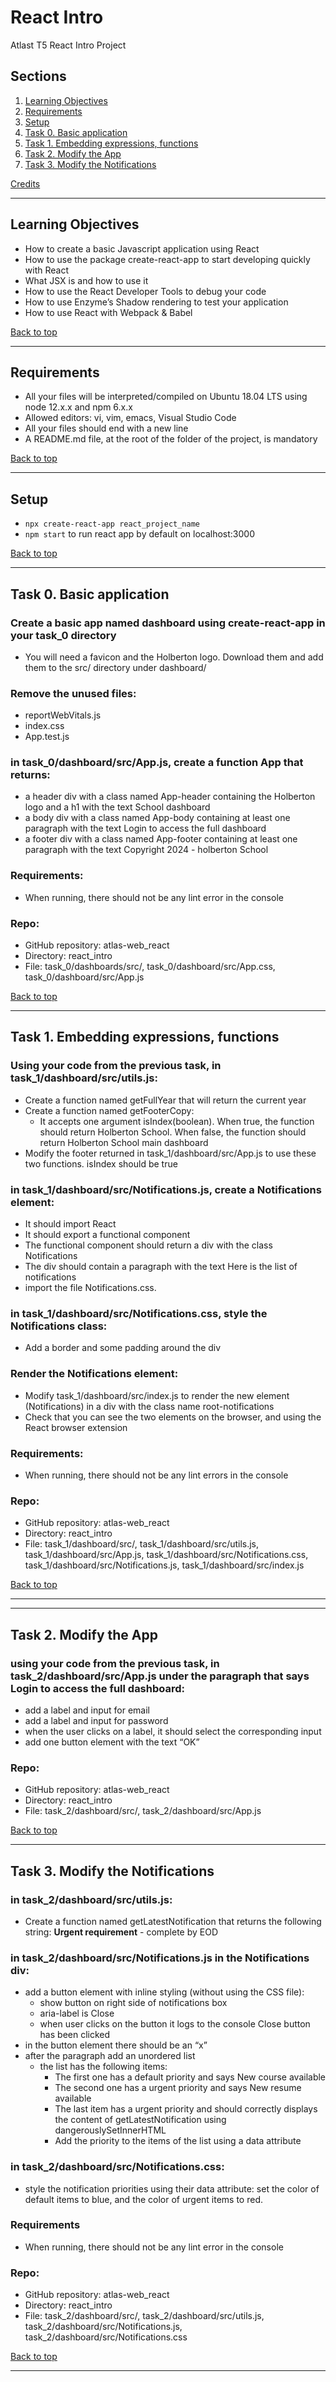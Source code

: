 # React Intro
Atlast T5 React Intro Project

## Sections
<a name="Sections"></a>
1. [Learning Objectives](#learningObjectives)
2. [Requirements](#requirements)
3. [Setup](#setup)
5. [Task 0. Basic application](#basicApplication)
6. [Task 1. Embedding expressions, functions](#embeddingExpressions)
7. [Task 2. Modify the App](#modifyTheApp)
8. [Task 3. Modify the Notifications](#modifyTheNotification)

[Credits](#Credits)

__________________________________________________________________________________________________________________________________________
## Learning Objectives
<a name="learningObjectives"></a>
- How to create a basic Javascript application using React
- How to use the package create-react-app to start developing quickly with React
- What JSX is and how to use it
- How to use the React Developer Tools to debug your code
- How to use Enzyme’s Shadow rendering to test your application
- How to use React with Webpack & Babel

[Back to top](#Sections)
__________________________________________________________________________________________________________________________________________

## Requirements
<a name="requirements"></a>
- All your files will be interpreted/compiled on Ubuntu 18.04 LTS using node 12.x.x and npm 6.x.x
- Allowed editors: vi, vim, emacs, Visual Studio Code
- All your files should end with a new line
- A README.md file, at the root of the folder of the project, is mandatory

[Back to top](#Sections)
__________________________________________________________________________________________________________________________________________

## Setup
<a name="setup"></a>
- `npx create-react-app react_project_name`
- `npm start` to run react app by default on localhost:3000

[Back to top](#Sections)
__________________________________________________________________________________________________________________________________________
## Task 0. Basic application
<a name="basicApplication"></a>
### Create a basic app named dashboard using create-react-app in your task_0 directory
- You will need a favicon and the Holberton logo. Download them and add them to the src/ directory under dashboard/
### Remove the unused files:
- reportWebVitals.js
- index.css
- App.test.js
### in task_0/dashboard/src/App.js, create a function App that returns:
- a header div with a class named App-header containing the Holberton logo and a h1 with the text School dashboard
- a body div with a class named App-body containing at least one paragraph with the text Login to access the full dashboard
- a footer div with a class named App-footer containing at least one paragraph with the text Copyright 2024 - holberton School
### Requirements:
- When running, there should not be any lint error in the console
### Repo:
- GitHub repository: atlas-web_react
- Directory: react_intro
- File: task_0/dashboards/src/, task_0/dashboard/src/App.css, task_0/dashboard/src/App.js

[Back to top](#Sections)
__________________________________________________________________________________________________________________________________________
## Task 1. Embedding expressions, functions
<a name="embeddingExpressions"></a>
### Using your code from the previous task, in task_1/dashboard/src/utils.js:
- Create a function named getFullYear that will return the current year
- Create a function named getFooterCopy:
  - It accepts one argument isIndex(boolean). When true, the function should return Holberton School. When false, the function should return Holberton School main dashboard
- Modify the footer returned in task_1/dashboard/src/App.js to use these two functions. isIndex should be true

### in task_1/dashboard/src/Notifications.js, create a Notifications element:
- It should import React
- It should export a functional component
- The functional component should return a div with the class Notifications
- The div should contain a paragraph with the text Here is the list of notifications
- import the file Notifications.css.

### in task_1/dashboard/src/Notifications.css, style the Notifications class:
- Add a border and some padding around the div

### Render the Notifications element:
- Modify task_1/dashboard/src/index.js to render the new element (Notifications) in a div with the class name root-notifications
- Check that you can see the two elements on the browser, and using the React browser extension

### Requirements:
- When running, there should not be any lint errors in the console

### Repo:
- GitHub repository: atlas-web_react
- Directory: react_intro
- File: task_1/dashboard/src/, task_1/dashboard/src/utils.js, task_1/dashboard/src/App.js, task_1/dashboard/src/Notifications.css, task_1/dashboard/src/Notifications.js, task_1/dashboard/src/index.js

[Back to top](#Sections)
__________________________________________________________________________________________________________________________________________
__________________________________________________________________________________________________________________________________________
## Task 2. Modify the App
<a name="modifyTheApp"></a>
### using your code from the previous task, in task_2/dashboard/src/App.js under the paragraph that says Login to access the full dashboard:
- add a label and input for email
- add a label and input for password
- when the user clicks on a label, it should select the corresponding input
- add one button element with the text “OK”

### Repo:
- GitHub repository: atlas-web_react
- Directory: react_intro
- File: task_2/dashboard/src/, task_2/dashboard/src/App.js

[Back to top](#Sections)
__________________________________________________________________________________________________________________________________________
## Task 3. Modify the Notifications
<a name="modifyTheNotification"></a>
### in task_2/dashboard/src/utils.js:
- Create a function named getLatestNotification that returns the following string: <strong>Urgent requirement</strong> - complete by EOD

### in task_2/dashboard/src/Notifications.js in the Notifications div:
- add a button element with inline styling (without using the CSS file):
  - show button on right side of notifications box
  - aria-label is Close
  - when user clicks on the button it logs to the console Close button has been clicked
- in the button element there should be an “x”
- after the paragraph add an unordered list
  - the list has the following items:
    - The first one has a default priority and says New course available
    - The second one has a urgent priority and says New resume available
    - The last item has a urgent priority and should correctly displays the content of getLatestNotification using dangerouslySetInnerHTML
    - Add the priority to the items of the list using a data attribute

### in task_2/dashboard/src/Notifications.css:
- style the notification priorities using their data attribute: set the color of default items to blue, and the color of urgent items to red.

### Requirements
- When running, there should not be any lint error in the console

### Repo:
- GitHub repository: atlas-web_react
- Directory: react_intro
- File: task_2/dashboard/src/, task_2/dashboard/src/utils.js, task_2/dashboard/src/Notifications.js, task_2/dashboard/src/Notifications.css

[Back to top](#Sections)
__________________________________________________________________________________________________________________________________________